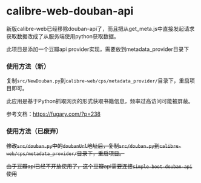 # calibre-web-douban-api

新版calibre-web已经移除douban-api了，而且把从get_meta.js中直接发起请求获取数据改成了从服务端使用python获取数据。

此项目是添加一个豆瓣api provider实现，需要放到metadata_provider目录下

### 使用方法（新）

复制`src/NewDouban.py`到`calibre-web/cps/metadata_provider/`目录下，重启项目即可。

此应用是基于Python抓取网页的形式获取书籍信息，频率过高访问可能被屏蔽。

参考文档：https://fugary.com/?p=238

### 使用方法（已废弃）

~~修改`src/douban.py`中的`doubanUrl`地址后，复制`src/douban.py`到`calibre-web/cps/metadata_provider/`目录下，重启项目。~~

~~由于豆瓣api已经不开放使用了，这个豆瓣api需要连接`simple-boot-douban-api`使用~~



